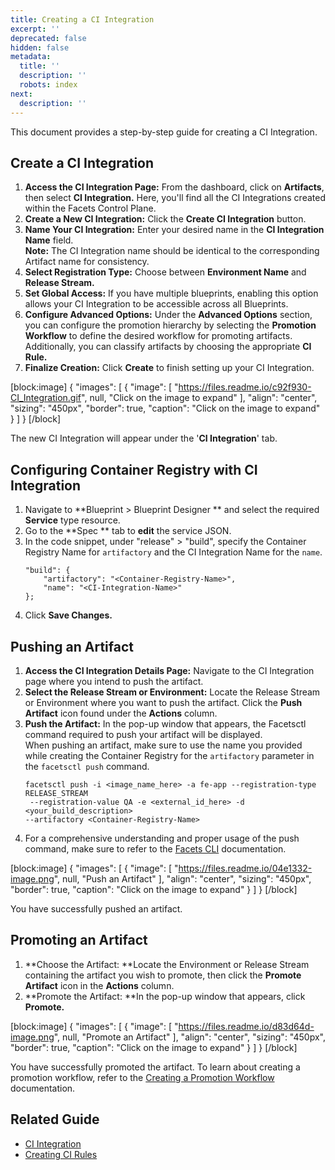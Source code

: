 ```yaml
---
title: Creating a CI Integration
excerpt: ''
deprecated: false
hidden: false
metadata:
  title: ''
  description: ''
  robots: index
next:
  description: ''
---
```

This document provides a step-by-step guide for creating a CI Integration.

## Create a CI Integration

1. **Access the CI Integration Page:** From the dashboard, click on **Artifacts**, then select **CI Integration.** Here, you'll find all the CI Integrations created within the Facets Control Plane.
2. **Create a New CI Integration:** Click the **Create CI Integration** button.
3. **Name Your CI Integration:** Enter your desired name in the **CI Integration Name** field.  
   **Note:** The CI Integration name should be identical to the corresponding Artifact name for consistency.
4. **Select Registration Type:** Choose between **Environment Name** and **Release Stream.**
5. **Set Global Access:** If you have multiple blueprints, enabling this option allows your CI Integration to be accessible across all Blueprints.
6. **Configure Advanced Options:** Under the **Advanced Options** section, you can configure the promotion hierarchy by selecting the **Promotion Workflow** to define the desired workflow for promoting artifacts. Additionally, you can classify artifacts by choosing the appropriate **CI Rule.**
7. **Finalize Creation:** Click **Create** to finish setting up your CI Integration. 

[block:image]
{
  "images": [
    {
      "image": [
        "https://files.readme.io/c92f930-CI_Integration.gif",
        null,
        "Click on the image to expand"
      ],
      "align": "center",
      "sizing": "450px",
      "border": true,
      "caption": "Click on the image to expand"
    }
  ]
}
[/block]


The new CI Integration will appear under the '**CI Integration**' tab.

## Configuring Container Registry with CI Integration

1. Navigate to **Blueprint > Blueprint Designer ** and select the required **Service** type resource.
2. Go to the **Spec ** tab to **edit** the service JSON.
3. In the code snippet, under "release" > "build", specify the Container Registry Name for `artifactory` and the CI Integration Name for the `name`.
   ```
   "build": {  
       "artifactory": "<Container-Registry-Name>",  
       "name": "<CI-Integration-Name>"
   };
   ```
4. Click **Save Changes.**

## Pushing an Artifact

1. **Access the CI Integration Details Page:** Navigate to the CI Integration page where you intend to push the artifact.
2. **Select the Release Stream or Environment:** Locate the Release Stream or Environment where you want to push the artifact. Click the **Push Artifact** icon found under the **Actions** column.
3. **Push the Artifact:** In the pop-up window that appears, the Facetsctl command required to push your artifact will be displayed.  
   When pushing an artifact, make sure to use the name you provided while creating the Container Registry for the `artifactory` parameter in the `facetsctl push` command.
   ```
   facetsctl push -i <image_name_here> -a fe-app --registration-type RELEASE_STREAM
    --registration-value QA -e <external_id_here> -d <your_build_description> 
   --artifactory <Container-Registry-Name>
   ```
4. For a comprehensive understanding and proper usage of the push command, make sure to refer to the [Facets CLI](https://readme.facets.cloud/docs/command-line-tool-for-facets) documentation.

[block:image]
{
  "images": [
    {
      "image": [
        "https://files.readme.io/04e1332-image.png",
        null,
        "Push an Artifact"
      ],
      "align": "center",
      "sizing": "450px",
      "border": true,
      "caption": "Click on the image to expand"
    }
  ]
}
[/block]


You have successfully pushed an artifact.

## Promoting an Artifact

1. **Choose the Artifact: **Locate the Environment or Release Stream containing the artifact you wish to promote, then click the **Promote Artifact** icon in the **Actions** column.
2. **Promote the Artifact: **In the pop-up window that appears, click **Promote.**

[block:image]
{
  "images": [
    {
      "image": [
        "https://files.readme.io/d83d64d-image.png",
        null,
        "Promote an Artifact"
      ],
      "align": "center",
      "sizing": "450px",
      "border": true,
      "caption": "Click on the image to expand"
    }
  ]
}
[/block]


You have successfully promoted the artifact. To learn about creating a promotion workflow, refer to the [Creating a Promotion Workflow](https://readme.facets.cloud/docs/creating-a-promotion-workflow) documentation.

## Related Guide

- [CI Integration](https://readme.facets.cloud/docs/artifacts)
- [Creating CI Rules](doc:ci-rules)